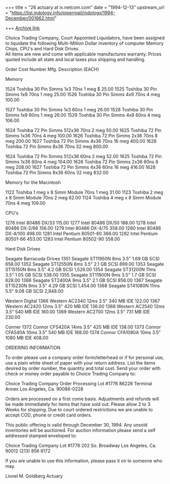 +++
title = "26 actuary at ix.netcom.com"
date = "1994-12-13"
upstream_url = "https://list.indology.info/pipermail/indology/1994-December/001662.html"

+++
[Archive link](https://list.indology.info/pipermail/indology/1994-December/001662.html)

Choice Trading Company, Court Appointed Liquidators, have 
been assigned to liquidate the following Multi-Million Dollar 
inventory of computer Memory Chips, CPU's and Hard Disk Drives.  
All items are new and come with applicable manufactures warranty. 
Prices quoted include all state and local taxes plus shipping and 
handling.

Order                                                 Cost
Number   Mfg.       Description                      (EACH)

Memory

1524    Toshiba    30 Pin Simms 1x3     70ns  1 meg  $ 25.00
1525    Toshiba    30 Pin Simms 1x9     70ns  1 meg    25.00
1526    Toshiba    30 Pin Simms 4x9     70ns  4 meg   100.00

1527    Toshiba    30 Pin Simms 1x3     60ns  1 meg    26.00
1528    Toshiba    30 Pin Simms 1x9     60ns  1 meg    26.00
1529    Toshiba    30 Pin Simms 4x9     60ns  4 meg   106.00

1624    Toshiba    72 Pin Simms 512x36  70ns  2  meg   50.00
1625    Toshiba    72 Pin Simms 1x36    70ns  4  meg  100.00
1626    Toshiba    72 Pin Simms 2x36    70ns  8  meg  200.00
1627    Toshiba    72 Pin Simms 4x36    70ns  16 meg  400.00
1628    Toshiba    72 Pin Simms 8x36    70ns  32 meg  800.00

1624    Toshiba    72 Pin Simms 512x36  60ns  2  meg   52.00
1625    Toshiba    72 Pin Simms 1x36    60ns  4  meg  104.00
1626    Toshiba    72 Pin Simms 2x36    60ns  8  meg  208.00
1627    Toshiba    72 Pin Simms 4x36    60ns  16 meg  416.00
1628    Toshiba    72 Pin Simms 8x36    60ns  32 meg  832.00

Memory for the Macintosh

1122    Toshiba    1 meg x 8 Simm Module 70ns  1 meg   31.00
1123    Toshiba    2 meg x 8 Simm Module 70ns  2 meg   62.00
1124    Toshiba    4 meg x 8 Simm Module 70ns  4 meg  109.00

CPU's

1276    Intel      80486 DX/33                        115.00
1277    Intel      80486 DX/50                        188.00
1278    Intel      80486 DX-2/66                      156.00
1279    Intel      80486 DX-4/75                      358.00
1280    Intel      80486 DX-4/100                     498.00
1281    Intel      Pentium 80501-60                   366.00
1282    Intel      Pentium 80501-66                   453.00
1283    Intel      Pentium 80502-90                   558.00

Hard Disk Drives

Seagate Barracuda Drives
1351    Seagate    ST11950N 8ms  3.5" 1.69 GB SCSI    658.00
1352    Seagate    ST12550N 8ms  3.5" 2.1  GB SCSI    899.00
1353    Seagate    ST15150N 8ms  3.5" 4.2  GB SCSI  1,526.00
1354    Seagate    ST31200N 11ms 3.5" 1.05 GB SCSI    538.00
1355    Seagate    ST11900N  9ms 3.5" 1.7  GB SCSI    628.00
1366    Seagate    ST2400A   9ms 3.5" 2.1  GB SCSI    856.00
1367    Seagate    ST15230N  9ms 3.5" 4.29 GB SCSI  1,454.00
1368    Seagate    ST41080N 11ms 5.5" 9.08 GB SCSI  2,848.00

Western Digital
1366    Western    AC2340 12ms  3.5"  340  MB IDE     122.00
1367    Western    AC2420 12ms  3.5"  420  MB IDE     136.00
1368    Western    AC2540 12ms  3.5"  540  MB IDE     160.00
1369    Western    AC2700 12ms  3.5"  731  MB IDE     230.00

Conner
1372    Connor     CFS420A  14ms  3.5"  420  MB  IDE  138.00
1373    Connor     CFA540A  10ms  3.5"  540  MB  IDE  168.00
1374    Connor     CFA1080A 10ms  3.5"  1080 MB  IDE  408.00

ORDERING INFORMATION

To order please use a company order form/letterhead or if for
personal use, use a plain white sheet of paper with your return 
address. List the items desired by order number, the quantity
and total cost.  Send your order with check or money order 
payable to Choice Trading Company to:

Choice Trading Company
Order Processing  Lot #1776
86228 Terminal Annex
Los Angeles, Ca. 90086-0228

Orders are processed on a first come basis.  Adjustments and 
refunds will be made immediately for items that have sold out. 
Please allow 2 to 3 Weeks for shipping.  Due to court ordered 
restrictions we are unable to accept COD, phone or credit card 
orders.  

This public offering is valid through December 30, 1994. Any 
unsold inventories will be auctioned.  For auction information
please send a self addressed stamped enveloped to: 

Choice Trading Company
Lot #1776
202 So. Broadway
Los Angeles, Ca. 90012
(213) 856 6172

If you are unable to use this information, please pass it on to 
someone who may.

Lionel M. Goldberg
Actuary







